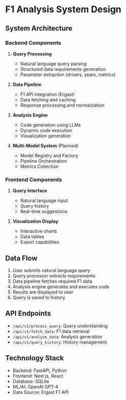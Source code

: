 # F1 Analysis System Design

## System Architecture

### Backend Components
1. **Query Processing**
   - Natural language query parsing
   - Structured data requirements generation
   - Parameter extraction (drivers, years, metrics)

2. **Data Pipeline**
   - F1 API integration (Ergast)
   - Data fetching and caching
   - Response processing and normalization

3. **Analysis Engine**
   - Code generation using LLMs
   - Dynamic code execution
   - Visualization generation

4. **Multi-Model System** (Planned)
   - Model Registry and Factory
   - Pipeline Orchestration
   - Metrics Collection

### Frontend Components
1. **Query Interface**
   - Natural language input
   - Query history
   - Real-time suggestions

2. **Visualization Display**
   - Interactive charts
   - Data tables
   - Export capabilities

## Data Flow
1. User submits natural language query
2. Query processor extracts requirements
3. Data pipeline fetches required F1 data
4. Analysis engine generates and executes code
5. Results are displayed to user
6. Query is saved to history

## API Endpoints
- `/api/v1/process_query`: Query understanding
- `/api/v1/fetch_data`: F1 data retrieval
- `/api/v1/analyze_data`: Analysis generation
- `/api/v1/query_history`: History management

## Technology Stack
- Backend: FastAPI, Python
- Frontend: Next.js, React
- Database: SQLite
- ML/AI: OpenAI GPT-4
- Data Source: Ergast F1 API 